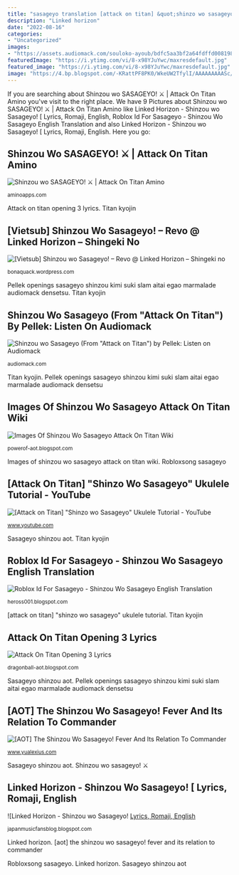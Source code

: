 ```yaml
---
title: "sasageyo translation [attack on titan] &quot;shinzo wo sasageyo&quot; ukulele tutorial"
description: "Linked horizon"
date: "2022-08-16"
categories:
- "Uncategorized"
images:
- "https://assets.audiomack.com/souloko-ayoub/bdfc5aa3bf2a64fdffd008198bc623c145cbff1f35ee0babb6bd6f62b92f2ac1.jpeg?width=1000&amp;height=1000&amp;max=true"
featuredImage: "https://i.ytimg.com/vi/8-x98YJuYwc/maxresdefault.jpg"
featured_image: "https://i.ytimg.com/vi/8-x98YJuYwc/maxresdefault.jpg"
image: "https://4.bp.blogspot.com/-KRattPF8PK0/WkeUW2TfylI/AAAAAAAAASc/h4LYSjsuqso6POFJrjTyXrhYPxwxYaPCgCLcBGAs/s200/linked-horizon-shinzou-wo-sasageyo.jpg"
---
```


If you are searching about Shinzou wo SASAGEYO! ⚔ | Attack On Titan Amino you've visit to the right place. We have 9 Pictures about Shinzou wo SASAGEYO! ⚔ | Attack On Titan Amino like Linked Horizon - Shinzou wo Sasageyo! [ Lyrics, Romaji, English, Roblox Id For Sasageyo - Shinzou Wo Sasageyo English Translation and also Linked Horizon - Shinzou wo Sasageyo! [ Lyrics, Romaji, English. Here you go:

## Shinzou Wo SASAGEYO! ⚔ | Attack On Titan Amino

![Shinzou wo SASAGEYO! ⚔ | Attack On Titan Amino](https://pm1.narvii.com/7225/8cb3982e48c1ed4504d25b0c0e79e45f6ef92ba0r1-1020-1020v2_00.jpg "[aot] the shinzou wo sasageyo! fever and its relation to commander")

<small>aminoapps.com</small>

Attack on titan opening 3 lyrics. Titan kyojin

## [Vietsub] Shinzou Wo Sasageyo! – Revo @ Linked Horizon – Shingeki No

![[Vietsub] Shinzou wo Sasageyo! – Revo @ Linked Horizon – Shingeki no](https://img.youtube.com/vi/bVuR2kY9iNg/0.jpg "[vietsub] shinzou wo sasageyo! – revo @ linked horizon – shingeki no")

<small>bonaquack.wordpress.com</small>

Pellek openings sasageyo shinzou kimi suki slam aitai egao marmalade audiomack densetsu. Titan kyojin

## Shinzou Wo Sasageyo (From &quot;Attack On Titan&quot;) By Pellek: Listen On Audiomack

![Shinzou wo Sasageyo (From &quot;Attack on Titan&quot;) by Pellek: Listen on Audiomack](https://assets.audiomack.com/souloko-ayoub/bdfc5aa3bf2a64fdffd008198bc623c145cbff1f35ee0babb6bd6f62b92f2ac1.jpeg?width=1000&amp;height=1000&amp;max=true "Shinzou wo sasageyo (from &quot;attack on titan&quot;) by pellek: listen on audiomack")

<small>audiomack.com</small>

Titan kyojin. Pellek openings sasageyo shinzou kimi suki slam aitai egao marmalade audiomack densetsu

## Images Of Shinzou Wo Sasageyo Attack On Titan Wiki

![Images Of Shinzou Wo Sasageyo Attack On Titan Wiki](https://i.ytimg.com/vi/8-x98YJuYwc/maxresdefault.jpg "Erwin smith sasageyo commander wo aot titan attack anime shinzou opening levi favorite fever ending zoe fanpop season relation its")

<small>powerof-aot.blogspot.com</small>

Images of shinzou wo sasageyo attack on titan wiki. Robloxsong sasageyo

## [Attack On Titan] &quot;Shinzo Wo Sasageyo&quot; Ukulele Tutorial - YouTube

![[Attack on Titan] &quot;Shinzo wo Sasageyo&quot; Ukulele Tutorial - YouTube](https://i.ytimg.com/vi/j6V9glgJiwo/hqdefault.jpg "Sasageyo shinzou linked revo terjemahan")

<small>www.youtube.com</small>

Sasageyo shinzou aot. Titan kyojin

## Roblox Id For Sasageyo - Shinzou Wo Sasageyo English Translation

![Roblox Id For Sasageyo - Shinzou Wo Sasageyo English Translation](https://robloxsong.com/assets/img/codes/667/3109145667.jpg "Linked horizon")

<small>heross001.blogspot.com</small>

[attack on titan] &quot;shinzo wo sasageyo&quot; ukulele tutorial. Titan kyojin

## Attack On Titan Opening 3 Lyrics

![Attack On Titan Opening 3 Lyrics](https://1.bp.blogspot.com/-TLfWkau0edU/XMeJRxrT3cI/AAAAAAAABDo/nIbAcDyaP50QIB0tTfBByX9aw5WvcmWAwCLcBGAs/s1600/ed3.png "Titan kyojin")

<small>dragonball-aot.blogspot.com</small>

Sasageyo shinzou aot. Pellek openings sasageyo shinzou kimi suki slam aitai egao marmalade audiomack densetsu

## [AOT] The Shinzou Wo Sasageyo! Fever And Its Relation To Commander

![[AOT] The Shinzou Wo Sasageyo! Fever And Its Relation To Commander](http://images6.fanpop.com/image/photos/39300000/Commander-erwin-smith-39352748-500-428.gif "Shinzou wo sasageyo! ⚔")

<small>www.yualexius.com</small>

Sasageyo shinzou aot. Shinzou wo sasageyo! ⚔

## Linked Horizon - Shinzou Wo Sasageyo! [ Lyrics, Romaji, English

![Linked Horizon - Shinzou wo Sasageyo! [ Lyrics, Romaji, English](https://4.bp.blogspot.com/-KRattPF8PK0/WkeUW2TfylI/AAAAAAAAASc/h4LYSjsuqso6POFJrjTyXrhYPxwxYaPCgCLcBGAs/s200/linked-horizon-shinzou-wo-sasageyo.jpg "Sasageyo shinzou linked revo terjemahan")

<small>japanmusicfansblog.blogspot.com</small>

Linked horizon. [aot] the shinzou wo sasageyo! fever and its relation to commander

Robloxsong sasageyo. Linked horizon. Sasageyo shinzou aot

